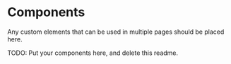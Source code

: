 # Components
Any custom elements that can be used in multiple pages should be placed here.

TODO: Put your components here, and delete this readme.
